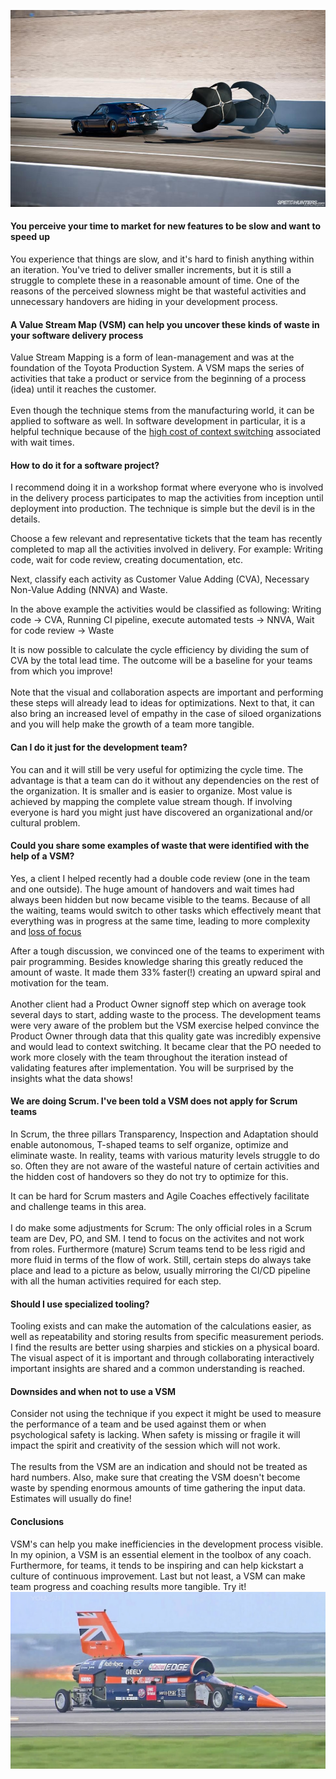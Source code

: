 ![](../parachute.jpg)
#### You perceive your time to market for new features to be slow and want to speed up
You experience that things are slow, and it's hard to finish anything within an iteration. 
You've tried to deliver smaller increments, but it is still a struggle to complete these in a reasonable amount of time. 
One of the reasons of the perceived slowness might be that wasteful activities and unnecessary handovers are hiding in your development process. 
#### A Value Stream Map (VSM) can help you uncover these kinds of waste in your software delivery process
Value Stream Mapping is a form of lean-management and was at the foundation of the Toyota Production System.
A VSM maps the series of activities that take a product or service from the beginning of a process (idea) until it reaches the customer. 
<br/><br/>
Even though the technique stems from the manufacturing world, it can be applied to software as well.
In software development in particular, it is a helpful technique because of the [high cost of context switching](https://34slpa7u66f159hfp1fhl9aur1-wpengine.netdna-ssl.com/wp-content/uploads/2015/06/Slide093.jpg) associated with wait times.
 
#### How to do it for a software project?
I recommend doing it in a workshop format where everyone who is involved in the delivery process participates to map the activities from inception until deployment into production.
The technique is simple but the devil is in the details.

Choose a few relevant and representative tickets that the team has recently completed to map all the activities involved in delivery. For example: Writing code, wait for code review, creating documentation, etc.

Next, classify each activity as Customer Value Adding (CVA), Necessary Non-Value Adding (NNVA) and Waste.

In the above example the activities would be classified as following:
Writing code -> CVA,
Running CI pipeline, execute automated tests -> NNVA,
Wait for code review -> Waste

It is now possible to calculate the cycle efficiency by dividing the sum of CVA by the total lead time. The outcome will be a baseline for your teams from which you improve!
<br/><br/>
Note that the visual and collaboration aspects are important and performing these steps will already lead to ideas for optimizations.
Next to that, it can also bring an increased level of empathy in the case of siloed organizations and you will help make the growth of a team more tangible. 

#### Can I do it just for the development team?
You can and it will still be very useful for optimizing the cycle time.
The advantage is that a team can do it without any dependencies on the rest of the organization.
It is smaller and is easier to organize.
Most value is achieved by mapping the complete value stream though. If involving everyone is hard you might just have discovered an organizational and/or cultural problem.
#### Could you share some examples of waste that were identified with the help of a VSM?
Yes, a client I helped recently had a double code review (one in the team and one outside). The huge amount of handovers 
and wait times had always been hidden but now became visible to the teams. Because of all the waiting, teams would switch to other tasks which effectively meant that everything was in progress at the same time, leading to more complexity and [loss of focus](https://xebia.com/blog/epic-focus-measure-your-way-to-a-better-time-to-market/)

After a tough discussion, we convinced one of the teams to experiment with pair programming. Besides knowledge sharing this greatly reduced the amount of waste. It made them 33% faster(!) creating an upward spiral and motivation for the team. 
<br/><br/>
Another client had a Product Owner signoff step which on average took several days to start, adding waste to the process.
The development teams were very aware of the problem but the VSM exercise helped convince the 
Product Owner through data that this quality gate was incredibly expensive and would lead to context switching. 
It became clear that the PO needed to work more closely with the team throughout the iteration instead of validating features after implementation. 
You will be surprised by the insights what the data shows!
#### We are doing Scrum. I've been told a VSM does not apply for Scrum teams
In Scrum, the three pillars Transparency, Inspection and Adaptation should enable autonomous, T-shaped teams to 
self organize, optimize and eliminate waste. In reality, teams with various maturity levels struggle 
to do so. Often they are not aware of the wasteful nature of certain activities and the hidden cost of handovers so they
do not try to optimize for this.

It can be hard for Scrum masters and Agile Coaches effectively facilitate and challenge teams in this area. 
<br/><br/>
I do make some adjustments for Scrum: The only official roles in a Scrum team are Dev, PO, and SM.
I tend to focus on the activites and not work from roles.
Furthermore (mature) Scrum teams tend to be less rigid and more fluid in terms of the flow of work.
Still, certain steps do always take place and lead to a picture as below, usually mirroring the CI/CD pipeline with all the human activities required for each step.
#### Should I use specialized tooling?
Tooling exists and can make the automation of the calculations easier, as well as repeatability and 
storing results from specific measurement periods.
I find the results are better using sharpies and stickies on a physical board.
The visual aspect of it is important and through collaborating interactively important insights are shared and a common understanding is reached.
#### Downsides and when not to use a VSM
Consider not using the technique if you expect it might be used to measure the performance of a team and be used against them or when psychological safety is lacking.
When safety is missing or fragile it will impact the spirit and creativity of the session which will not work.
<br/><br/> 
The results from the VSM are an indication and should not be treated as hard numbers.
Also, make sure that creating the VSM doesn't become waste by spending enormous amounts of time gathering the input data.
Estimates will usually do fine!  
#### Conclusions
VSM's can help you make inefficiencies in the development process visible.
In my opinion, a VSM is an essential element in the toolbox of any coach.
Furthermore, for teams, it tends to be inspiring and can help kickstart a culture of continuous improvement.
Last but not least, a VSM can make team progress and coaching results more tangible.
Try it!
![](../maxresdefault.jpg)

